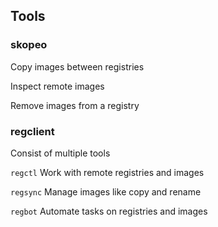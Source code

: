 ## Tools
<!-- .slide: id="tools" -->

### skopeo [<i class="fa-brands fa-github" style="width: 1.5em; text-align: center;"></i>](https://github.com/containers/skopeo)

Copy images between registries

Inspect remote images

Remove images from a registry

### regclient [<i class="fa-brands fa-github" style="width: 1.5em; text-align: center;"></i>](https://github.com/regclient/regclient)

Consist of multiple tools

`regctl` Work with remote registries and images

`regsync` Manage images like copy and rename

`regbot` Automate tasks on registries and images

